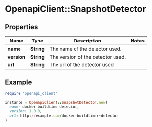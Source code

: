 # OpenapiClient::SnapshotDetector

## Properties

| Name | Type | Description | Notes |
| ---- | ---- | ----------- | ----- |
| **name** | **String** | The name of the detector used. |  |
| **version** | **String** | The version of the detector used. |  |
| **url** | **String** | The url of the detector used. |  |

## Example

```ruby
require 'openapi_client'

instance = OpenapiClient::SnapshotDetector.new(
  name: docker buildtime detector,
  version: 1.0.0,
  url: http://example.com/docker-buildtimer-detector
)
```

